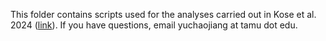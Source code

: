 This folder contains scripts used for the analyses carried out in Kose et al. 2024 ([link](https://www.biorxiv.org/content/10.1101/2023.10.12.562083v2)). If you have questions, email yuchaojiang at tamu dot edu.
